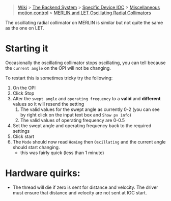 > [Wiki](Home) > [The Backend System](The-Backend-System) > [Specific Device IOC](Specific-Device-IOC) > [Miscellaneous motion control](Miscellaneous-Motion-Control) > [MERLIN and LET Oscillating Radial Collimators](MERLIN-and-LET-Oscillating-radial-collimators)

The oscillating radial collimator on MERLIN is similar but not quite the same as the one on LET.

# Starting it

Occasionally the oscillating collimator stops oscillating, you can tell because the `current angle` on the OPI will not be changing.

To restart this is sometimes tricky try the following:

1. On the OPI
1. Click Stop
1. Alter the `swept angle` and `operating frequency` to a **valid** and **different** values so it will resend the setting
   1. The valid values for the swept angle as currently 0-2 (you can see by right click on the input text box and `Show pv info`)
   1. The valid values of operating frequency are 0-0.5
1. Set the swept angle and operating frequency back to the required settings
1. Click start
1. The `Mode` should now read `Homing` then `Oscillating` and the current angle should start changing. 
    - this was fairly quick (less than 1 minute)

# Hardware quirks:
- The thread will die if zero is sent for distance and velocity. The driver must ensure that distance and velocity are not sent at IOC start.